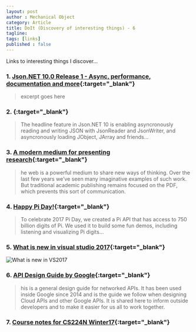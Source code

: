 ```yaml
---
layout: post
author : Mechanical Object
category: Article
title: DoIt (Discovery of interesting things) - 6
tagline: 
tags: [links]
published : false
--- 
```


Links to interesting things I discover...

<!--more-->

### 1. [Json.NET 10.0 Release 1 - Async, performance, documentation and more](http://james.newtonking.com/archive/2017/03/21/json-net-10-0-release-1-async-performance-documentation-and-more){:target="_blank"}

> excerpt goes here 

### 2. [](){:target="_blank"}

> The headline feature in Json.NET 10 is enabling asyncronously reading and writing JSON with JsonReader and JsonWriter, and asyncronously loading JObject, JArray and friends... 

### 3. [A modern medium for presenting research](http://distill.pub/about/){:target="_blank"}

> he web is a powerful medium to share new ways of thinking. Over the last few years we’ve seen many imaginative examples of such work. But traditional academic publishing remains focused on the PDF, which prevents this sort of communication.

### 4. [Happy Pi Day!](https://pi.delivery/){:target="_blank"}

> To celebrate 2017 Pi Day, we created a Pi API that has access to 750 billion digits of Pi. We used it to build some fun demos, including listening and visualizing Pi digits...

### 5. [What is new in visual studio 2017](https://msdnshared.blob.core.windows.net/media/2017/03/VisualStudio2017_ProductLaunchPoster-1.png){:target="_blank"}

![What is new in VS2017](http://i.imgur.com/ETFH8KR.jpg)

### 6. [API Design Guide by Google](https://cloud.google.com/apis/design/){:target="_blank"}

> his is a general design guide for networked APIs. It has been used inside Google since 2014 and is the guide we follow when designing Cloud APIs and other Google APIs. It is shared here to inform outside developers and to make it easier for us all to work together.

### 7. [Course notes for CS224N Winter17](https://github.com/stanfordnlp/cs224n-winter17-notes){:target="_blank"}
